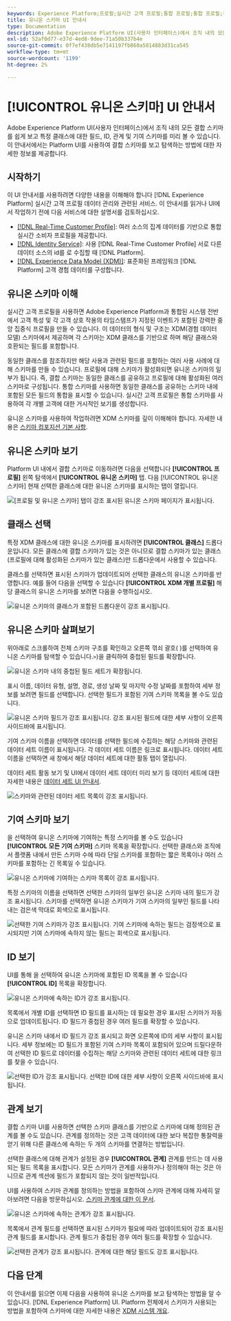 ```yaml
---
keywords: Experience Platform;프로필;실시간 고객 프로필;통합 프로필;통합 프로필;통합;프로필;rtcp;프로필 활성화;프로필 활성화;결합 스키마;결합 프로필;결합 프로필
title: 유니온 스키마 UI 안내서
type: Documentation
description: Adobe Experience Platform UI(사용자 인터페이스)에서 조직 내의 모든 결합 스키마를 쉽게 보고 특정 클래스에 대한 필드, ID, 관계 및 기여 스키마를 미리 볼 수 있습니다. 이 안내서에서는 Platform UI를 사용하여 결합 스키마를 보고 탐색하는 방법에 대한 자세한 정보를 제공합니다.
exl-id: 52af0d77-e37d-4ed8-9dee-71a50b337b4e
source-git-commit: 0f7ef438db5e7141197fb860a5814883d31ca545
workflow-type: tm+mt
source-wordcount: '1199'
ht-degree: 2%

---
```


# [!UICONTROL 유니온 스키마] UI 안내서

Adobe Experience Platform UI(사용자 인터페이스)에서 조직 내의 모든 결합 스키마를 쉽게 보고 특정 클래스에 대한 필드, ID, 관계 및 기여 스키마를 미리 볼 수 있습니다. 이 안내서에서는 Platform UI를 사용하여 결합 스키마를 보고 탐색하는 방법에 대한 자세한 정보를 제공합니다.

## 시작하기

이 UI 안내서를 사용하려면 다양한 내용을 이해해야 합니다 [!DNL Experience Platform] 실시간 고객 프로필 데이터 관리와 관련된 서비스. 이 안내서를 읽거나 UI에서 작업하기 전에 다음 서비스에 대한 설명서를 검토하십시오.

* [[!DNL Real-Time Customer Profile]](../home.md): 여러 소스의 집계 데이터를 기반으로 통합 실시간 소비자 프로필을 제공합니다.
* [[!DNL Identity Service]](../../identity-service/home.md): 사용 [!DNL Real-Time Customer Profile] 서로 다른 데이터 소스의 id를 로 수집할 때 [!DNL Platform].
* [[!DNL Experience Data Model (XDM)]](../../xdm/home.md): 표준화된 프레임워크 [!DNL Platform] 고객 경험 데이터를 구성합니다.

## 유니온 스키마 이해

실시간 고객 프로필을 사용하면 Adobe Experience Platform과 통합된 시스템 전반에서 고객 특성 및 각 고객 상호 작용의 타임스탬프가 지정된 이벤트가 포함된 강력한 중앙 집중식 프로필을 만들 수 있습니다. 이 데이터의 형식 및 구조는 XDM(경험 데이터 모델) 스키마에서 제공하며 각 스키마는 XDM 클래스를 기반으로 하며 해당 클래스와 호환되는 필드를 포함합니다.

동일한 클래스를 참조하지만 해당 사용과 관련된 필드를 포함하는 여러 사용 사례에 대해 스키마를 만들 수 있습니다. 프로필에 대해 스키마가 활성화되면 유니온 스키마의 일부가 됩니다. 즉, 결합 스키마는 동일한 클래스를 공유하고 프로필에 대해 활성화된 여러 스키마로 구성됩니다. 통합 스키마를 사용하면 동일한 클래스를 공유하는 스키마 내에 포함된 모든 필드의 통합을 표시할 수 있습니다. 실시간 고객 프로필은 통합 스키마를 사용하여 각 개별 고객에 대한 거시적인 보기를 생성합니다.

유니온 스키마를 사용하여 작업하려면 XDM 스키마를 깊이 이해해야 합니다. 자세한 내용은 [스키마 컴포지션 기본 사항](../../xdm/schema/composition.md).

## 유니온 스키마 보기

Platform UI 내에서 결합 스키마로 이동하려면 다음을 선택합니다 **[!UICONTROL 프로필]** 왼쪽 탐색에서 **[!UICONTROL 유니온 스키마]** 탭. 다음 [!UICONTROL 유니온 스키마] 현재 선택한 클래스에 대한 유니온 스키마를 표시하는 탭이 열립니다.

![[프로필 및 유니온 스키마] 탭이 강조 표시된 유니온 스키마 페이지가 표시됩니다.](../images/union-schema/landing.png)

## 클래스 선택

특정 XDM 클래스에 대한 유니온 스키마를 표시하려면 **[!UICONTROL 클래스]** 드롭다운입니다. 모든 클래스에 결합 스키마가 있는 것은 아니므로 결합 스키마가 있는 클래스(프로필에 대해 활성화된 스키마가 있는 클래스)만 드롭다운에서 사용할 수 있습니다.

클래스를 선택하면 표시된 스키마가 업데이트되어 선택한 클래스의 유니온 스키마를 반영합니다. 예를 들어 다음을 선택할 수 있습니다 **[!UICONTROL XDM 개별 프로필]** 해당 클래스의 유니온 스키마를 보려면 다음을 수행하십시오.

![유니온 스키마의 클래스가 포함된 드롭다운이 강조 표시됩니다.](../images/union-schema/class.png)

## 유니온 스키마 살펴보기

위아래로 스크롤하여 전체 스키마 구조를 확인하고 오른쪽 꺾쇠 괄호( )를 선택하여 유니온 스키마를 탐색할 수 있습니다.`>`)을 클릭하여 중첩된 필드를 확장합니다.

![유니온 스키마 내의 중첩된 필드 세트가 확장됩니다.](../images/union-schema/explore.png)

표시 이름, 데이터 유형, 설명, 경로, 생성 날짜 및 마지막 수정 날짜를 포함하여 세부 정보를 보려면 필드를 선택합니다. 선택한 필드가 포함된 기여 스키마 목록을 볼 수도 있습니다.

![유니온 스키마 필드가 강조 표시됩니다. 강조 표시된 필드에 대한 세부 사항이 오른쪽 사이드바에 표시됩니다.](../images/union-schema/explore-field.png)

기여 스키마 이름을 선택하면 데이터를 선택한 필드에 수집하는 해당 스키마와 관련된 데이터 세트 이름이 표시됩니다. 각 데이터 세트 이름은 링크로 표시됩니다. 데이터 세트 이름을 선택하면 새 창에서 해당 데이터 세트에 대한 활동 탭이 열립니다.

데이터 세트 활동 보기 및 UI에서 데이터 세트 데이터 미리 보기 등 데이터 세트에 대한 자세한 내용은 [데이터 세트 UI 안내서](../../catalog/datasets/user-guide.md).

![스키마와 관련된 데이터 세트 목록이 강조 표시됩니다.](../images/union-schema/datasets.png)

## 기여 스키마 보기

을 선택하여 유니온 스키마에 기여하는 특정 스키마를 볼 수도 있습니다 **[!UICONTROL 모든 기여 스키마]** 스키마 목록을 확장합니다. 선택한 클래스와 조직에서 플랫폼 내에서 만든 스키마 수에 따라 단일 스키마를 포함하는 짧은 목록이나 여러 스키마를 포함하는 긴 목록일 수 있습니다.

![유니온 스키마에 기여하는 스키마 목록이 강조 표시됩니다.](../images/union-schema/contributing-schemas.png)

특정 스키마의 이름을 선택하면 선택한 스키마의 일부인 유니온 스키마 내의 필드가 강조 표시됩니다. 스키마를 선택하면 유니온 스키마가 기여 스키마의 일부인 필드를 나타내는 검은색 막대로 회색으로 표시됩니다.

![선택한 기여 스키마가 강조 표시됩니다. 기여 스키마에 속하는 필드는 검정색으로 표시되지만 기여 스키마에 속하지 않는 필드는 회색으로 표시됩니다.](../images/union-schema/select-schema.png)

## ID 보기

UI를 통해 을 선택하여 유니온 스키마에 포함된 ID 목록을 볼 수 있습니다 **[!UICONTROL ID]** 목록을 확장합니다.

![유니온 스키마에 속하는 ID가 강조 표시됩니다.](../images/union-schema/identities.png)

목록에서 개별 ID를 선택하면 ID 필드를 표시하는 데 필요한 경우 표시된 스키마가 자동으로 업데이트됩니다. ID 필드가 중첩된 경우 여러 필드를 확장할 수 있습니다.

유니온 스키마 내에서 ID 필드가 강조 표시되고 화면 오른쪽에 ID의 세부 사항이 표시됩니다. 세부 정보에는 ID 필드가 포함된 기여 스키마 목록이 포함되어 있으며 드릴다운하여 선택한 ID 필드로 데이터를 수집하는 해당 스키마와 관련된 데이터 세트에 대한 링크를 찾을 수 있습니다.

![선택한 ID가 강조 표시됩니다. 선택한 ID에 대한 세부 사항이 오른쪽 사이드바에 표시됩니다.](../images/union-schema/select-identity.png)

## 관계 보기

결합 스키마 UI를 사용하면 선택한 스키마 클래스를 기반으로 스키마에 대해 정의된 관계를 볼 수도 있습니다. 관계를 정의하는 것은 고객 데이터에 대한 보다 복잡한 통찰력을 얻기 위해 다른 클래스에 속하는 두 개의 스키마를 연결하는 방법입니다.

선택한 클래스에 대해 관계가 설정된 경우 **[!UICONTROL 관계]** 관계를 만드는 데 사용되는 필드 목록을 표시합니다. 모든 스키마가 관계를 사용하거나 정의해야 하는 것은 아니므로 관계 섹션에 필드가 포함되지 않는 것이 일반적입니다.

UI를 사용하여 스키마 관계를 정의하는 방법을 포함하여 스키마 관계에 대해 자세히 알아보려면 다음을 방문하십시오. [스키마 관계에 대한 이 문서](../../xdm/tutorials/relationship-ui.md).

![유니온 스키마에 속하는 관계가 강조 표시됩니다.](../images/union-schema/relationships.png)

목록에서 관계 필드를 선택하면 표시된 스키마가 필요에 따라 업데이트되어 강조 표시된 관계 필드를 표시합니다. 관계 필드가 중첩된 경우 여러 필드를 확장할 수 있습니다.

![선택한 관계가 강조 표시됩니다. 관계에 대한 해당 필드도 강조 표시됩니다.](../images/union-schema/select-relationship.png)

## 다음 단계

이 안내서를 읽으면 이제 다음을 사용하여 유니온 스키마를 보고 탐색하는 방법을 알 수 있습니다. [!DNL Experience Platform] UI. Platform 전체에서 스키마가 사용되는 방법을 포함하여 스키마에 대한 자세한 내용은 [XDM 시스템 개요](../../xdm/home.md).
